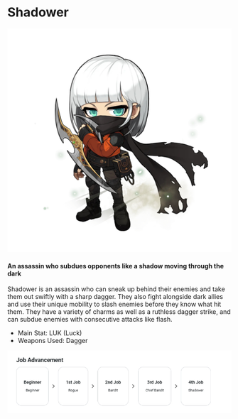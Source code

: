 # Shadower

![](images/msn-101/classes-and-jobs/thief/image_1747236409976_404.png)

#### An assassin who subdues opponents like a shadow moving through the dark

Shadower is an assassin who can sneak up behind their enemies and take them out swiftly with a sharp dagger. They also fight alongside dark allies and use their unique mobility to slash enemies before they know what hit them. They have a variety of charms as well as a ruthless dagger strike, and can subdue enemies with consecutive attacks like flash.

*   Main Stat: LUK (Luck)
*   Weapons Used: Dagger

![](images/msn-101/classes-and-jobs/thief/image_1747236409976_309.png)
